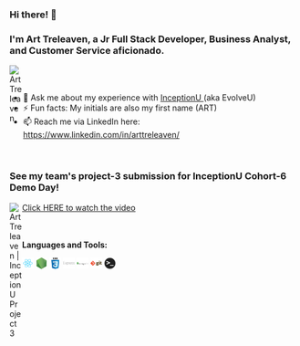 ### Hi there! 👋 
### I'm Art Treleaven, a Jr Full Stack Developer, Business Analyst, and Customer Service aficionado.
<a href="https://www.linkedin.com/in/arttreleaven/">
<img align="left" alt="Art Treleaven" width="22px" src="https://cdn.jsdelivr.net/npm/simple-icons@v3/icons/linkedin.svg" />
</a>

<!--
**atr11/atr11** is a ✨ _special_ ✨ repository because its `README.md` (this file) appears on your GitHub profile.

Here are some ideas to get you started:

- 🔭 I’m currently working on ...
- 🌱 I’m currently learning ...
- 👯 I’m looking to collaborate on ...
- 🤔 I’m looking for help with ...
- 💬 Ask me about ...
- 📫 How to reach me: ...
- 😄 Pronouns: ...
- ⚡ Fun fact: ...
-->

<br/>
<br/>

- 💬 Ask me about my experience with <a href="https://www.inceptionu.com">InceptionU </a> (aka EvolveU)
- ⚡ Fun facts: My initials are also my first name (ART)
- 📫 Reach me via LinkedIn here: https://www.linkedin.com/in/arttreleaven/
<br/>

### See my team's project-3 submission for InceptionU Cohort-6 Demo Day! 

<a href="https://www.youtube.com/watch?v=5cz0BEzvlmA">
<img align="left" alt="Art Treleaven | InceptionU Project 3" width="22px" src="https://cdn.jsdelivr.net/npm/simple-icons@v3/icons/youtube.svg" />
Click HERE to watch the video
</a>
<br />
<br />
<br />

**Languages and Tools:**


<code><img height="20" src="https://raw.githubusercontent.com/github/explore/80688e429a7d4ef2fca1e82350fe8e3517d3494d/topics/react/react.png"></code>
<code><img height="20" src="https://raw.githubusercontent.com/github/explore/80688e429a7d4ef2fca1e82350fe8e3517d3494d/topics/nodejs/nodejs.png"></code>
<code><img height="20" src="https://raw.githubusercontent.com/github/explore/80688e429a7d4ef2fca1e82350fe8e3517d3494d/topics/css/css.png"></code>
<code><img height="20" src="https://raw.githubusercontent.com/github/explore/80688e429a7d4ef2fca1e82350fe8e3517d3494d/topics/express/express.png"></code>
<code><img height="20" src="https://raw.githubusercontent.com/github/explore/80688e429a7d4ef2fca1e82350fe8e3517d3494d/topics/mongodb/mongodb.png"></code>
<code><img height="20" src="https://raw.githubusercontent.com/github/explore/80688e429a7d4ef2fca1e82350fe8e3517d3494d/topics/git/git.png"></code>
<code><img height="20" src="https://raw.githubusercontent.com/github/explore/80688e429a7d4ef2fca1e82350fe8e3517d3494d/topics/terminal/terminal.png"></code>

<!--
![Art's github stats](https://github-readme-stats.vercel.app/api?username=atr11&show_icons=true&hide_border=true)
-->

